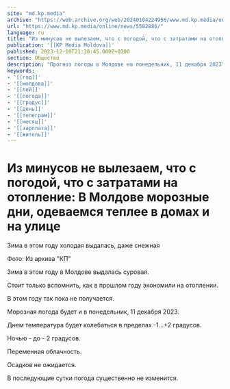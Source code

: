 ```yaml
---
site: "md.kp.media"
archive: "https://web.archive.org/web/20240104224956/www.md.kp.media/online/news/5582886/"
url: "https://www.md.kp.media/online/news/5582886/"
language: ru
title: "Из минусов не вылезаем, что с погодой, что с затратами на отопление: В Молдове морозные дни, одеваемся теплее в домах и на улице"
publication: '[[KP Media Moldova]]'
published: 2023-12-10T21:30:45.000Z+0300
section: Общество
description: "Прогноз погоды в Молдове на понедельник, 11 декабря 2023"
keywords:
- '[[год]]'
- '[[молдова]]'
- '[[лей]]'
- '[[погода]]'
- '[[градус]]'
- '[[день]]'
- '[[телеграм]]'
- '[[месяц]]'
- '[[зарплата]]'
- '[[житель]]'
---
```


# Из минусов не вылезаем, что с погодой, что с затратами на отопление: В Молдове морозные дни, одеваемся теплее в домах и на улице

Зима в этом году холодая выдалась, даже снежная

Фото: Из архива "КП"

Зима в этом году в Молдове выдалась суровая.

Стоит только вспомнить, как в прошлом году экономили на отоплении.

В этом году так пока не получается.

Морозная погода будет и в понедельник, 11 декабря 2023.

Днем температура будет колебаться в пределах -1...+2 градусов.

Ночью - до - 2 градусов.

Переменная облачность.

Осадков не ожидается.

В последующие сутки погода существенно не изменится.